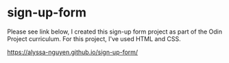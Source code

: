 # sign-up-form

Please see link below, I created this sign-up form project as part of the Odin Project curriculum. For this project, I've used HTML and CSS. 

https://alyssa-nguyen.github.io/sign-up-form/
